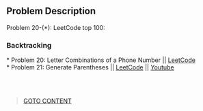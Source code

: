 ## Problem Description ##

Problem 20-(*): LeetCode top 100:

<h3> Backtracking </h3>
* Problem 20: Letter Combinations of a Phone Number  ||  <a href="https://leetcode.com/problems/letter-combinations-of-a-phone-number">LeetCode</a> <br>
* Problem 21: Generate Parentheses || <a href="https://leetcode.com/problems/generate-parentheses/description/">LeetCode</a> || <a href="https://www.youtube.com/watch?v=s9fokUqJ76A">Youtube</a>

<br>


<br> <br>

> <a href="https://github.com/Sazzad-Saju/Problem-Solving-For-Interviews/blob/master/README.md">GOTO CONTENT</a>
